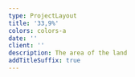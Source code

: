 ```yaml
---
type: ProjectLayout
title: '33,9%'
colors: colors-a
date: ''
client: ''
description: The area of ​​the land
addTitleSuffix: true
---
```

